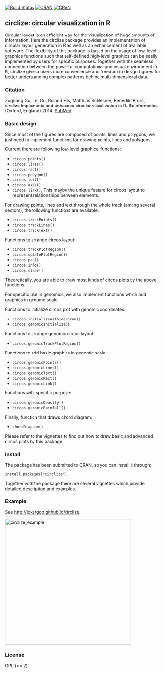 [![Build Status](https://travis-ci.org/jokergoo/circlize.svg)](https://travis-ci.org/jokergoo/circlize)
[![CRAN](http://www.r-pkg.org/badges/version/circlize)](https://cran.r-project.org/web/packages/circlize/index.html) 
[![CRAN](https://cranlogs.r-pkg.org/badges/grand-total/circlize)](https://cran.r-project.org/web/packages/circlize/index.html) 

## circlize: circular visualization in R

Circular layout is an efficient way for the visualization of huge 
    amounts of information. Here the circlize package provides an implementation 
    of circular layout generation in R as well as an enhancement of available 
    software. The flexibility of this package is based on the usage of low-level 
    graphics functions such that self-defined high-level graphics can be easily 
    implemented by users for specific purposes. Together with the seamless 
    connection between the powerful computational and visual environment in R, 
    circlize givesa users more convenience and freedom to design figures for 
    better understanding complex patterns behind multi-dimensional data.

### Citation

Zuguang Gu, Lei Gu, Roland Eils, Matthias Schlesner, Benedikt Brors, circlize Implements and enhances circular visualization in R. Bioinformatics (Oxford, England) 2014. [PubMed](http://www.ncbi.nlm.nih.gov/pubmed/24930139)

### Basic design

Since most of the figures are composed of points, lines and polygons, 
we just need to implement functions for drawing points, lines and polygons.

Current there are following low-level graphical functions: 

- `circos.points()`
- `circos.lines()`
- `circos.rect()`
- `circos.polygon()`
- `circos.text()`
- `circos.axis()`
- `circos.link()`, This maybe the unique feature for circos layout to represent relationships between elements.
 
For drawing points, lines and text through the whole track (among several sectors), the following 
functions are available:

- `circos.trackPoints()`
- `circos.trackLines()`
- `circos.trackText()`

Functions to arrange circos layout:

- `circos.trackPlotRegion()`
- `circos.updatePlotRegion()`
- `circos.par()`
- `circos.info()`
- `circos.clear()`

Theoretically, you are able to draw most kinds of circos plots by the above functions.

For specific use in genomics, we also implement functions which add graphics in genome scale.

Functions to initialize circos plot with genomic coordinates:
 
- `circos.initializeWithIdeogram()`
- `circos.genomicInitialize()`

Functions to arrange genomic circos layout:

- `circos.genomicTrackPlotRegion()`

Functions to add basic graphics in genomic scale:

- `circos.genomicPoints()`
- `circos.genomicLines()`
- `circos.genomicText()`
- `circos.genomicRect()`
- `circos.genomicLink()`

Functions with specific purpose:

- `circos.genomicDensity()`
- `circos.genomicRainfall()`

Finally, function that draws chord diagram:

- `chordDiagram()`

Please refer to the vignettes to find out how to draw basic and advanced circos plots by this package.

### Install

The package has been submitted to CRAN, so you can install it through:

    install.packages("circlize")

Together with the package there are several vignettes which provide detailed description and examples.

### Example

See http://jokergoo.github.io/circlize.

<img width="408" alt="circlize_example" src="https://cloud.githubusercontent.com/assets/449218/20597169/7a50d29e-b242-11e6-8b2f-ba49a2d3be40.png">

### License

GPL (>= 2)

